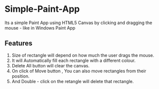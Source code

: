 # Simple-Paint-App

Its a simple Paint App using HTML5 Canvas by clicking and dragging the mouse - like in Windows Paint App

## Features 

1. Size of rectangle will depend on how much the user drags the mouse.
2. It will Automatically fill each rectangle with a different colour.
3. Delete All button  will clear the canvas.
4. On click of Move button , You can also move rectangles from their position.
5. And Double - click on the retangle will delete that rectangle.
